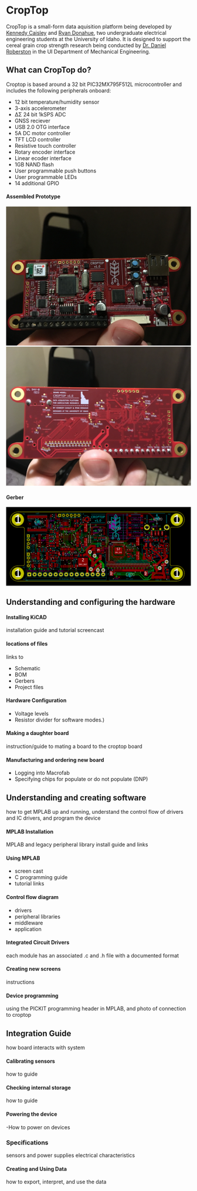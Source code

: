 # CropTop
CropTop is a small-form data aquisition platform being developed by [Kennedy Caisley](https://github.com/kcaisley) and [Ryan Donahue](https://github.com/ryand323), two undergraduate electrical engineering students at the University of Idaho. It is designed to support the cereal grain crop strength research being conducted by [Dr. Daniel Roberston](https://www.uidaho.edu/engr/departments/me/our-people/faculty/daniel-robertson) in the UI Department of Mechanical Engineering.

## What can CropTop do?
Croptop is based around a 32 bit PIC32MX795F512L microcontroller and includes the following peripherals onboard:
* 12 bit temperature/humidity sensor
* 3-axis accelerometer
* ΔΣ 24 bit 1kSPS ADC
* GNSS reciever
* USB 2.0 OTG interface
* 5A DC motor controller
* TFT LCD controller
* Resistive touch controller
* Rotary encoder interface
* Linear ecoder interface
* 1GB NAND flash
* User programmable push buttons
* User programmable LEDs
* 14 additional GPIO

#### Assembled Prototype
![Prototypte Front](docs/images/IMG_7746.JPG?raw=true "Title")
![Prototypte Back](docs/images/IMG_7747.JPG?raw=true "Title")

#### Gerber
![Gerber of board](docs/images/gerb.PNG?raw=true "Title")

## Understanding and configuring the hardware

#### Installing KiCAD
installation guide and tutorial screencast

#### locations of files
links to
* Schematic
* BOM
* Gerbers
* Project files

#### Hardware Configuration 
* Voltage levels
* Resistor divider for software modes.)

#### Making a daughter board
instruction/guide to mating a board to the croptop board

#### Manufacturing and ordering new board
* Logging into Macrofab
* Specifying chips for populate or do not populate (DNP)

## Understanding and creating software
how to get MPLAB up and running, understand the control flow of drivers and IC drivers, and program the device

#### MPLAB Installation
MPLAB and legacy peripheral library install guide and links

#### Using MPLAB 
* screen cast
* C programming guide
* tutorial links

#### Control flow diagram 
* drivers
* peripheral libraries
* middleware 
* application

#### Integrated Circuit Drivers
each module has an associated .c and .h file with a documented format

#### Creating new screens
instructions

#### Device programming
using the PICKIT programming header in MPLAB, and photo of connection to croptop

## Integration Guide
how board interacts with system

#### Calibrating sensors
how to guide

#### Checking internal storage
how to guide

#### Powering the device
-How to power on devices

### Specifications
sensors and power supplies electrical characteristics

#### Creating and Using Data
how to export, interpret, and use the data